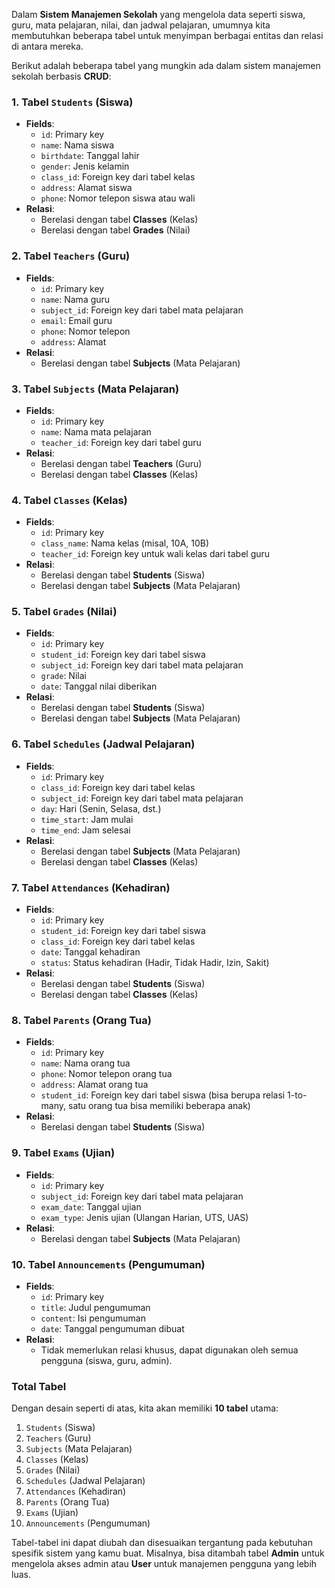 Dalam **Sistem Manajemen Sekolah** yang mengelola data seperti siswa, guru, mata pelajaran, nilai, dan jadwal pelajaran, umumnya kita membutuhkan beberapa tabel untuk menyimpan berbagai entitas dan relasi di antara mereka.

Berikut adalah beberapa tabel yang mungkin ada dalam sistem manajemen sekolah berbasis **CRUD**:

### 1. **Tabel `Students` (Siswa)**
   - **Fields**:
     - `id`: Primary key
     - `name`: Nama siswa
     - `birthdate`: Tanggal lahir
     - `gender`: Jenis kelamin
     - `class_id`: Foreign key dari tabel kelas
     - `address`: Alamat siswa
     - `phone`: Nomor telepon siswa atau wali
   - **Relasi**: 
     - Berelasi dengan tabel **Classes** (Kelas)
     - Berelasi dengan tabel **Grades** (Nilai)

### 2. **Tabel `Teachers` (Guru)**
   - **Fields**:
     - `id`: Primary key
     - `name`: Nama guru
     - `subject_id`: Foreign key dari tabel mata pelajaran
     - `email`: Email guru
     - `phone`: Nomor telepon
     - `address`: Alamat
   - **Relasi**:
     - Berelasi dengan tabel **Subjects** (Mata Pelajaran)

### 3. **Tabel `Subjects` (Mata Pelajaran)**
   - **Fields**:
     - `id`: Primary key
     - `name`: Nama mata pelajaran
     - `teacher_id`: Foreign key dari tabel guru
   - **Relasi**:
     - Berelasi dengan tabel **Teachers** (Guru)
     - Berelasi dengan tabel **Classes** (Kelas)

### 4. **Tabel `Classes` (Kelas)**
   - **Fields**:
     - `id`: Primary key
     - `class_name`: Nama kelas (misal, 10A, 10B)
     - `teacher_id`: Foreign key untuk wali kelas dari tabel guru
   - **Relasi**:
     - Berelasi dengan tabel **Students** (Siswa)
     - Berelasi dengan tabel **Subjects** (Mata Pelajaran)

### 5. **Tabel `Grades` (Nilai)**
   - **Fields**:
     - `id`: Primary key
     - `student_id`: Foreign key dari tabel siswa
     - `subject_id`: Foreign key dari tabel mata pelajaran
     - `grade`: Nilai
     - `date`: Tanggal nilai diberikan
   - **Relasi**:
     - Berelasi dengan tabel **Students** (Siswa)
     - Berelasi dengan tabel **Subjects** (Mata Pelajaran)

### 6. **Tabel `Schedules` (Jadwal Pelajaran)**
   - **Fields**:
     - `id`: Primary key
     - `class_id`: Foreign key dari tabel kelas
     - `subject_id`: Foreign key dari tabel mata pelajaran
     - `day`: Hari (Senin, Selasa, dst.)
     - `time_start`: Jam mulai
     - `time_end`: Jam selesai
   - **Relasi**:
     - Berelasi dengan tabel **Subjects** (Mata Pelajaran)
     - Berelasi dengan tabel **Classes** (Kelas)

### 7. **Tabel `Attendances` (Kehadiran)**
   - **Fields**:
     - `id`: Primary key
     - `student_id`: Foreign key dari tabel siswa
     - `class_id`: Foreign key dari tabel kelas
     - `date`: Tanggal kehadiran
     - `status`: Status kehadiran (Hadir, Tidak Hadir, Izin, Sakit)
   - **Relasi**:
     - Berelasi dengan tabel **Students** (Siswa)
     - Berelasi dengan tabel **Classes** (Kelas)

### 8. **Tabel `Parents` (Orang Tua)**
   - **Fields**:
     - `id`: Primary key
     - `name`: Nama orang tua
     - `phone`: Nomor telepon orang tua
     - `address`: Alamat orang tua
     - `student_id`: Foreign key dari tabel siswa (bisa berupa relasi 1-to-many, satu orang tua bisa memiliki beberapa anak)
   - **Relasi**:
     - Berelasi dengan tabel **Students** (Siswa)

### 9. **Tabel `Exams` (Ujian)**
   - **Fields**:
     - `id`: Primary key
     - `subject_id`: Foreign key dari tabel mata pelajaran
     - `exam_date`: Tanggal ujian
     - `exam_type`: Jenis ujian (Ulangan Harian, UTS, UAS)
   - **Relasi**:
     - Berelasi dengan tabel **Subjects** (Mata Pelajaran)

### 10. **Tabel `Announcements` (Pengumuman)**
   - **Fields**:
     - `id`: Primary key
     - `title`: Judul pengumuman
     - `content`: Isi pengumuman
     - `date`: Tanggal pengumuman dibuat
   - **Relasi**:
     - Tidak memerlukan relasi khusus, dapat digunakan oleh semua pengguna (siswa, guru, admin).

### Total Tabel
Dengan desain seperti di atas, kita akan memiliki **10 tabel** utama:

1. `Students` (Siswa)
2. `Teachers` (Guru)
3. `Subjects` (Mata Pelajaran)
4. `Classes` (Kelas)
5. `Grades` (Nilai)
6. `Schedules` (Jadwal Pelajaran)
7. `Attendances` (Kehadiran)
8. `Parents` (Orang Tua)
9. `Exams` (Ujian)
10. `Announcements` (Pengumuman)

Tabel-tabel ini dapat diubah dan disesuaikan tergantung pada kebutuhan spesifik sistem yang kamu buat. Misalnya, bisa ditambah tabel **Admin** untuk mengelola akses admin atau **User** untuk manajemen pengguna yang lebih luas.